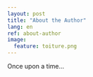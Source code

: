 ```yaml
---
layout: post
title: "About the Author"
lang: en
ref: about-author
image:
  feature: toiture.png
---
```


Once upon a time...
